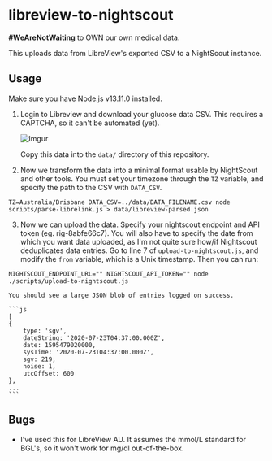 libreview-to-nightscout
=======================

**#WeAreNotWaiting** to OWN our own medical data. 

This uploads data from LibreView's exported CSV to a NightScout instance.

## Usage

Make sure you have Node.js v13.11.0 installed.

 1. Login to Libreview and download your glucose data CSV. This requires a CAPTCHA, so it can't be automated (yet). 
    
    ![Imgur](https://i.imgur.com/xrYcmHv.png)

    Copy this data into the `data/` directory of this repository.
 
 2. Now we transform the data into a minimal format usable by NightScout and other tools. You must set your timezone through the `TZ` variable, and specify the path to the CSV with `DATA_CSV`. 
 
   `TZ=Australia/Brisbane DATA_CSV=../data/DATA_FILENAME.csv node scripts/parse-librelink.js > data/libreview-parsed.json`
 
 3. Now we can upload the data. Specify your nightscout endpoint and API token (eg. rig-8abfe66c7). You will also have to specify the date from which you want data uploaded, as I'm not quite sure how/if Nightscout deduplicates data entries. Go to line 7 of `upload-to-nightscout.js`, and modify the `from` variable, which is a Unix timestamp. Then you can run:

   `NIGHTSCOUT_ENDPOINT_URL="" NIGHTSCOUT_API_TOKEN="" node ./scripts/upload-to-nightscout.js`

    You should see a large JSON blob of entries logged on success.

    ```js
    [
    {
        type: 'sgv',
        dateString: '2020-07-23T04:37:00.000Z',
        date: 1595479020000,
        sysTime: '2020-07-23T04:37:00.000Z',
        sgv: 219,
        noise: 1,
        utcOffset: 600
    },
    ...
    ```

## Bugs

 - I've used this for LibreView AU. It assumes the mmol/L standard for BGL's, so it won't work for mg/dl out-of-the-box.

